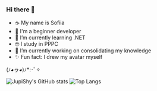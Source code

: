 ### Hi there 👋

- ☕ My name is Sofiia
- 🍄 I'm a beginner developer
- 🌱 I’m currently learning .NET
- 🤓 I study in PPPC
- 🔭 I’m currently working on consolidating my knowledge
- ✨ Fun fact: I drew my avatar myself

(ﾉ◕ヮ◕)ﾉ*:･ﾟ✧

![JupiShy's GitHub stats](https://github-readme-stats.vercel.app/api?username=JupiShy&hide=contribs,prs&theme=tokyonight&rank_icon=github)
![Top Langs](https://github-readme-stats.vercel.app/api/top-langs/?username=JupiShy&layout=compact&theme=radical)
